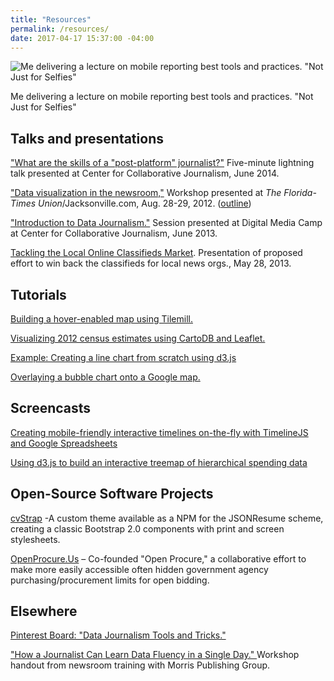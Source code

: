 ```yaml
---
title: "Resources"
permalink: /resources/ 
date: 2017-04-17 15:37:00 -04:00
---
```


![Me delivering a lecture on mobile reporting best tools and practices. "Not Just for Selfies"](https://i2.wp.com/carlvlewis2.wpengine.com/wp-content/uploads/2012/09/10378983_10203337850063506_5153336567854374100_n.jpg?resize=312%2C275)

Me delivering a lecture on mobile reporting best tools and practices. "Not Just for Selfies"

## Talks and presentations

["What are the skills of a "post-platform" journalist?"](https://speakerdeck.com/carlvlewis/what-are-the-skills-of-a-post-platform-journalist) Five-minute lightning talk presented at Center for Collaborative Journalism, June 2014.

["Data visualization in the newsroom,"](http://carlvlewis2.wpengine.com/jaxdotcom/datavisualization_jaxdotcom.pdf) Workshop presented at *The Florida-Times Union*/Jacksonville.com, Aug. 28-29, 2012. ([outline](https://docs.google.com/document/pub?id=1vpi4uVd2QdwADluX4WI65_j7rPabNMf5ZPHg-aB6Gs0))

["Introduction to Data Journalism."](http://www.slideshare.net/carlvlewis/introduction-to-data-journalism) Session presented at Digital Media Camp at Center for Collaborative Journalism, June 2013.

[Tackling the Local Online Classifieds Market](http://www.slideshare.net/carlvlewis/tackling-the-local-classified-ad-market). Presentation of proposed effort to win back the classifieds for local news orgs., May 28, 2013.

## Tutorials

[Building a hover-enabled map using Tilemill.](http://carlvlewis2.wpengine.com/?p=3030)

[Visualizing 2012 census estimates using CartoDB and Leaflet.](http://carlvlewis2.wpengine.com/?p=2742)

[Example: Creating a line chart from scratch using d3.js](http://codepen.io/carlvlewis/pen/rWjZKO)

[Overlaying a bubble chart onto a Google map.](http://carlvlewis2.wpengine.com/?p=2422)

## Screencasts

[Creating mobile-friendly interactive timelines on-the-fly with TimelineJS and Google Spreadsheets](https://vimeo.com/67050820)

[Using d3.js to build an interactive treemap of hierarchical spending data](https://vimeo.com/191347190)

## Open-Source Software Projects

[cvStrap](http://carlvlewis.github.io/cvStrap) -A custom theme available as a NPM for the JSONResume scheme, creating a classic Bootstrap 2.0 components with print and screen stylesheets.

[OpenProcure.Us](http://openprocure.com) – Co-founded "Open Procure," a collaborative effort to make more easily accessible often hidden government agency purchasing/procurement limits for open bidding.

## Elsewhere

[Pinterest Board: "Data Journalism Tools and Tricks."](https://www.pinterest.com/carlvlewis/data-viz-tools-libraries-sources-%2B-more/)

["How a Journalist Can Learn Data Fluency in a Single Day." ](http://www.slideshare.net/carlvlewis/social-media-for-non-digital-native-journalists)Workshop handout from newsroom training with Morris Publishing Group.
